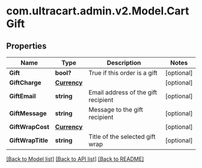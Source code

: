 # com.ultracart.admin.v2.Model.CartGift
## Properties

Name | Type | Description | Notes
------------ | ------------- | ------------- | -------------
**Gift** | **bool?** | True if this order is a gift | [optional] 
**GiftCharge** | [**Currency**](Currency.md) |  | [optional] 
**GiftEmail** | **string** | Email address of the gift recipient | [optional] 
**GiftMessage** | **string** | Message to the gift recipient | [optional] 
**GiftWrapCost** | [**Currency**](Currency.md) |  | [optional] 
**GiftWrapTitle** | **string** | Title of the selected gift wrap | [optional] 

[[Back to Model list]](../README.md#documentation-for-models) [[Back to API list]](../README.md#documentation-for-api-endpoints) [[Back to README]](../README.md)

